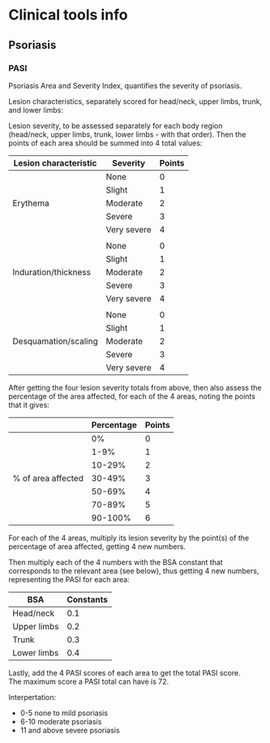 # Clinical tools info

## Psoriasis

### PASI

Psoriasis Area and Severity Index, quantifies the severity of psoriasis.  

Lesion characteristics, separately scored for head/neck, upper limbs, 
trunk, and lower limbs:  

Lesion severity, to be assessed separately for each body region (head/neck, 
upper limbs, trunk, lower limbs - with that order). Then the points of 
each area should be summed into 4 total values:  

| Lesion characteristic | Severity    | Points |  
| --------------------- | ----------- | ------ |   
|                       | None        | 0      |  
|                       | Slight      | 1      |  
| Erythema              | Moderate    | 2      |  
|                       | Severe      | 3      |  
|                       | Very severe | 4      |  
|                       |             |        |  
|                       | None        | 0      |  
|                       | Slight      | 1      |  
| Induration/thickness  | Moderate    | 2      |  
|                       | Severe      | 3      |  
|                       | Very severe | 4      |  
|                       |             |        |  
|                       | None        | 0      |  
|                       | Slight      | 1      |  
| Desquamation/scaling  | Moderate    | 2      |  
|                       | Severe      | 3      |  
|                       | Very severe | 4      |  

After getting the four lesion severity totals from above, then also assess 
the percentage of the area affected, for each of the 4 areas, noting the 
points that it gives:  

|                       | Percentage  | Points |  
| --------------------- | ----------- | ------ |  
|                       | 0%          | 0      |  
|                       | 1-9%        | 1      |  
|                       | 10-29%      | 2      |  
| % of area affected    | 30-49%      | 3      |  
|                       | 50-69%      | 4      |  
|                       | 70-89%      | 5      |  
|                       | 90-100%     | 6      |  

For each of the 4 areas, multiply its lesion severity by the point(s) of 
the percentage of area affected, getting 4 new numbers.  

Then multiply each of the 4 numbers with the BSA constant that 
corresponds to the relevant area (see below), thus getting 4 new numbers, 
representing the PASI for each area:

| BSA                   | Constants   |
| --------------------- | ----------- |
| Head/neck             | 0.1         |
| Upper limbs           | 0.2         |
| Trunk                 | 0.3         |
| Lower limbs           | 0.4         |

Lastly, add the 4 PASI scores of each area to get the total PASI score.  
The maximum score a PASI total can have is 72.  

Interpertation:

- 0-5 none to mild psoriasis
- 6-10 moderate psoriasis
- 11 and above severe psoriasis







